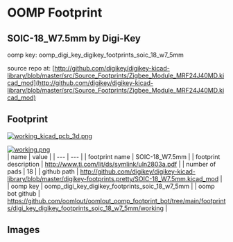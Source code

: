 # OOMP Footprint  
## SOIC-18_W7.5mm  by Digi-Key  
  
oomp key: oomp_digi_key_digikey_footprints_soic_18_w7_5mm  
  
source repo at: [http://github.com/digikey/digikey-kicad-library/blob/master/src/Source_Footprints/Zigbee_Module_MRF24J40MD.kicad_mod](http://github.com/digikey/digikey-kicad-library/blob/master/src/Source_Footprints/Zigbee_Module_MRF24J40MD.kicad_mod)  
## Footprint  
  
[![working_kicad_pcb_3d.png](working_kicad_pcb_3d_600.png)](working_kicad_pcb_3d.png)  
  
[![working.png](working_600.png)](working.png)  
| name | value | 
| --- | --- | 
| footprint name | SOIC-18_W7.5mm | 
| footprint description | http://www.ti.com/lit/ds/symlink/uln2803a.pdf | 
| number of pads | 18 | 
| github path | http://github.com/digikey/digikey-kicad-library/blob/master/digikey-footprints.pretty/SOIC-18_W7.5mm.kicad_mod | 
| oomp key | oomp_digi_key_digikey_footprints_soic_18_w7_5mm | 
| oomp bot github | https://github.com/oomlout/oomlout_oomp_footprint_bot/tree/main/footprints/digi_key_digikey_footprints_soic_18_w7_5mm/working | 
## Images  
